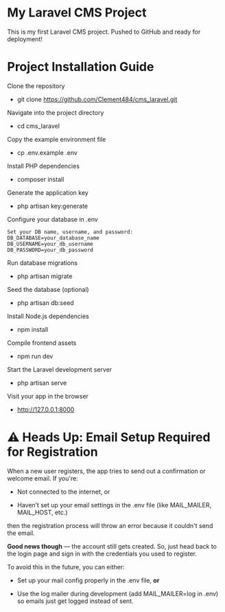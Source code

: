 # My Laravel CMS Project

This is my first Laravel CMS project. Pushed to GitHub and ready for deployment!

# Project Installation Guide

Clone the repository
- git clone https://github.com/Clement484/cms_laravel.git

Navigate into the project directory
- cd cms_laravel

Copy the example environment file
- cp .env.example .env

Install PHP dependencies
- composer install

Generate the application key
- php artisan key:generate

Configure your database in .env

    Set your DB name, username, and password:
    DB_DATABASE=your_database_name  
    DB_USERNAME=your_db_username  
    DB_PASSWORD=your_db_password

Run database migrations
- php artisan migrate

Seed the database (optional)
- php artisan db:seed

Install Node.js dependencies
- npm install

Compile frontend assets
- npm run dev

Start the Laravel development server
- php artisan serve

Visit your app in the browser
- http://127.0.0.1:8000

  

# ⚠️ Heads Up: Email Setup Required for Registration

When a new user registers, the app tries to send out a confirmation or welcome email. If you're:

- Not connected to the internet, or

- Haven’t set up your email settings in the .env file (like MAIL_MAILER, MAIL_HOST, etc.)

then the registration process will throw an error because it couldn't send the email.

**Good news though** — the account still gets created. So, just head back to the login page and sign in with the credentials you used to register.

To avoid this in the future, you can either:

- Set up your mail config properly in the .env file, **or**

- Use the log mailer during development (add MAIL_MAILER=log in .env) so emails just get logged instead of sent.
